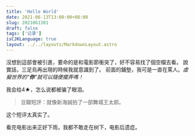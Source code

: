 ```yaml
---
title: 'Hello World'
date: 2021-06-13T13:00:00+08:00
slug: 2021061301
draft: false
tags: ['记录']
isCJKLanguage: true
layout: ../../layouts/MarkdownLayout.astro
---
```

沒想到這部會被引進，要命的是和電影節衝突了，好不容易找了個空檔去看。
說實話，三足烏再出現的時候我就意識到了。
前面的鋪墊，我可是一直在罵人。*虛擬世界的“**你**”就可以隨便擺弄嗎！*

我会给4★，怎么说都被骗了眼泪。

> 豆瓣短評：就像新海誠拍了一部舞城王太郎。

这个短评太真实了。

看完电影出来正好下雨，我都不敢走在树下，电影后遗症。
